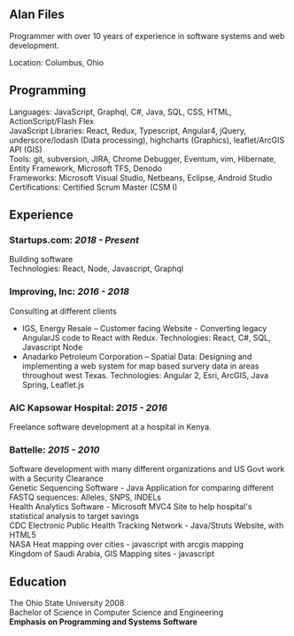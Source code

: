 ## Alan Files
Programmer with over 10 years of experience in software systems and web development.

Location: Columbus, Ohio


## Programming
Languages: JavaScript, Graphql, C#, Java, SQL, CSS, HTML, ActionScript/Flash Flex  
JavaScript Libraries:  React, Redux, Typescript, Angular4, jQuery, underscore/lodash (Data processing), highcharts (Graphics), leaflet/ArcGIS API (GIS)  
Tools: git, subversion, JIRA, Chrome Debugger, Eventum, vim, Hibernate, Entity Framework, Microsoft TFS, Denodo  
Frameworks: Microsoft Visual Studio, Netbeans, Eclipse, Android Studio  
Certifications: Certified Scrum Master (CSM I)  


## Experience
### **Startups.com**: _2018 - Present_
Building software  
Technologies: React, Node, Javascript, Graphql  

### **Improving, Inc**: _2016 - 2018_
Consulting at different clients  
* IGS, Energy Resale – Customer facing Website - Converting legacy AngularJS code to React with Redux.
  Technologies: React, C#, SQL, Javascript Node
* Anadarko Petroleum Corporation – Spatial Data:  Designing and implementing a web system for map based survery data in areas throughout west Texas.
  Technologies: Angular 2, Esri, ArcGIS, Java Spring, Leaflet.js


### **AIC Kapsowar Hospital**: _2015 - 2016_
Freelance software development at a hospital in Kenya.


### **Battelle**: _2015 - 2010_
Software development with many different organizations and US Govt work with a Security Clearance   
Genetic Sequencing Software - Java Application for comparing different FASTQ sequences: Alleles, SNPS, INDELs  
Health Analytics Software - Microsoft MVC4 Site to help hospital's statistical analysis to target savings  
CDC Electronic Public Health Tracking Network - Java/Struts Website, with HTML5  
NASA Heat mapping over cities - javascript with arcgis mapping  
Kingdom of Saudi Arabia, GIS Mapping sites - javascript  


## Education
The Ohio State University 2008  
Bachelor of Science in Computer Science and Engineering  
**Emphasis on Programming and Systems Software**


